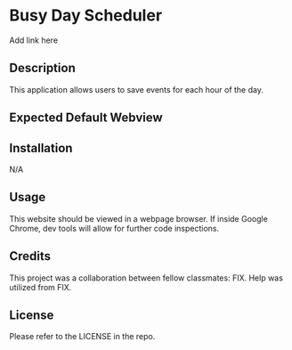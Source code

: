 # Busy Day Scheduler

Add link here

## Description

This application allows users to save events for each hour of the day. 

## Expected Default Webview

## Installation

N/A

## Usage

This website should be viewed in a webpage browser.  If inside Google Chrome, dev tools will allow for further code inspections.  

## Credits

This project was a collaboration between fellow classmates: FIX.  Help was utilized from FIX.

## License

Please refer to the LICENSE in the repo.
